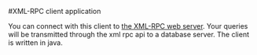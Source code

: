 #XML-RPC client application


You can connect with this client to [the XML-RPC web server](https://github.com/dombesz/xml_rpc_server).
Your queries will be transmitted through the xml rpc api to a database server.
The client is written in java.